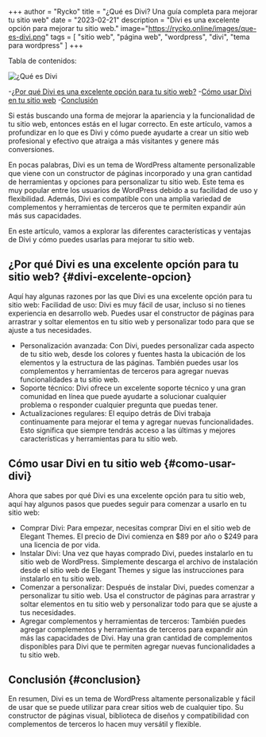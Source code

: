 +++
author = "Rycko"
title = "¿Qué es Divi? Una guía completa para mejorar tu sitio web"
date = "2023-02-21"
description = "Divi es una excelente opción para mejorar tu sitio web."
image="https://rycko.online/images/que-es-divi.png"
tags = [
    "sitio web",
    "página web",
		"wordpress",
		"divi",
		"tema para wordpress"
]
+++

Tabla de contenidos:

![¿Qué es Divi][def]

[def]: /images/que-es-divi.png

-[¿Por qué Divi es una excelente opción para tu sitio web?](#divi-excelente-opcion) -[Cómo usar Divi en tu sitio web](#como-usar-divi) -[Conclusión](#conclusion)

Si estás buscando una forma de mejorar la apariencia y la funcionalidad de tu sitio web, entonces estás en el lugar correcto. En este artículo, vamos a profundizar en lo que es Divi y cómo puede ayudarte a crear un sitio web profesional y efectivo que atraiga a más visitantes y genere más conversiones.

En pocas palabras, Divi es un tema de WordPress altamente personalizable que viene con un constructor de páginas incorporado y una gran cantidad de herramientas y opciones para personalizar tu sitio web. Este tema es muy popular entre los usuarios de WordPress debido a su facilidad de uso y flexibilidad. Además, Divi es compatible con una amplia variedad de complementos y herramientas de terceros que te permiten expandir aún más sus capacidades.

En este artículo, vamos a explorar las diferentes características y ventajas de Divi y cómo puedes usarlas para mejorar tu sitio web.

## ¿Por qué Divi es una excelente opción para tu sitio web? {#divi-excelente-opcion}

Aquí hay algunas razones por las que Divi es una excelente opción para tu sitio web:
Facilidad de uso: Divi es muy fácil de usar, incluso si no tienes experiencia en desarrollo web. Puedes usar el constructor de páginas para arrastrar y soltar elementos en tu sitio web y personalizar todo para que se ajuste a tus necesidades.

- Personalización avanzada: Con Divi, puedes personalizar cada aspecto de tu sitio web, desde los colores y fuentes hasta la ubicación de los elementos y la estructura de las páginas. También puedes usar los complementos y herramientas de terceros para agregar nuevas funcionalidades a tu sitio web.
- Soporte técnico: Divi ofrece un excelente soporte técnico y una gran comunidad en línea que puede ayudarte a solucionar cualquier problema o responder cualquier pregunta que puedas tener.
- Actualizaciones regulares: El equipo detrás de Divi trabaja continuamente para mejorar el tema y agregar nuevas funcionalidades. Esto significa que siempre tendrás acceso a las últimas y mejores características y herramientas para tu sitio web.

## Cómo usar Divi en tu sitio web {#como-usar-divi}

Ahora que sabes por qué Divi es una excelente opción para tu sitio web, aquí hay algunos pasos que puedes seguir para comenzar a usarlo en tu sitio web:

- Comprar Divi: Para empezar, necesitas comprar Divi en el sitio web de Elegant Themes. El precio de Divi comienza en $89 por año o $249 para una licencia de por vida.
- Instalar Divi: Una vez que hayas comprado Divi, puedes instalarlo en tu sitio web de WordPress. Simplemente descarga el archivo de instalación desde el sitio web de Elegant Themes y sigue las instrucciones para instalarlo en tu sitio web.
- Comenzar a personalizar: Después de instalar Divi, puedes comenzar a personalizar tu sitio web. Usa el constructor de páginas para arrastrar y soltar elementos en tu sitio web y personalizar todo para que se ajuste a tus necesidades.
- Agregar complementos y herramientas de terceros: También puedes agregar complementos y herramientas de terceros para expandir aún más las capacidades de Divi. Hay una gran cantidad de complementos disponibles para Divi que te permiten agregar nuevas funcionalidades a tu sitio web.

## Conclusión {#conclusion}

En resumen, Divi es un tema de WordPress altamente personalizable y fácil de usar que se puede utilizar para crear sitios web de cualquier tipo. Su constructor de páginas visual, biblioteca de diseños y compatibilidad con complementos de terceros lo hacen muy versátil y flexible.
